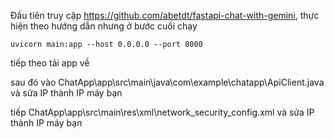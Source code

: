 Đầu tiên truy cập https://github.com/abetdt/fastapi-chat-with-gemini, thực hiện theo hướng dẫn nhưng ở bước cuối chạy 

    uvicorn main:app --host 0.0.0.0 --port 8000
    
tiếp theo tải app về

sau đó vào ChatApp\app\src\main\java\com\example\chatapp\ApiClient.java và sửa IP thành IP máy bạn

tiếp ChatApp\app\src\main\res\xml\network_security_config.xml và sửa IP thành IP máy bạn
